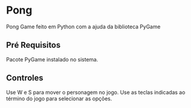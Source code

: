 # Pong
Pong Game feito em Python com a ajuda da biblioteca PyGame

## Pré Requisitos
Pacote PyGame instalado no sistema.

## Controles
Use W e S para mover o personagem no jogo.
Use as teclas indicadas ao término do jogo para selecionar as opções.
